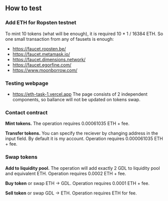 ## How to test
### Add ETH for Ropsten testnet
To mint 10 tokens (what will be enough), it is required 10 * 1 / 16384 ETH. So one small transaction from any of fausets is enough:
* https://faucet.ropsten.be/
* https://faucet.metamask.io/
* https://faucet.dimensions.network/
* https://faucet.egorfine.com/
* https://www.moonborrow.com/

### Testing webpage
* https://eth-task-1.vercel.app 
The page consists of 2 independent components, so ballance will not be updated on tokens swap.

### Contact contract
**Mint tokens.** The operation requires 0.00061035 ETH + fee.

**Transfer tokens.** You can specify the reciever by changing address in the input field. By default it is my account. Operation requires 0.000061035 ETH + fee.

### Swap tokens
**Add to liquidity pool.** The operation will add exactly 2 GDL to liquidity pool and equivalent ETH. Operation requires 0.0002 ETH + fee.

**Buy token** or swap ETH -> GDL. Operation requires 0.0001 ETH + fee.

**Sell token** or swap GDL -> ETH. Operation requires ETH for fee.